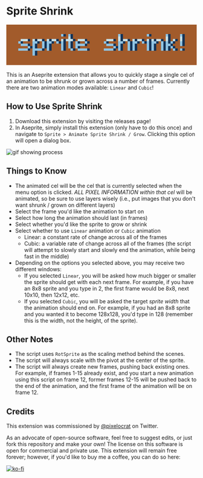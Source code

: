 # Sprite Shrink

![hero image](./assets/hero.png)

This is an Aseprite extension that allows you to quickly stage a single cel of an animation to be shrunk or grown across a number of frames. Currently there are two animation modes available: `Linear` and `Cubic`!

## How to Use Sprite Shrink

1. Download this extension by visiting the releases page!
2. In Aseprite, simply install this extension (only have to do this once) and navigate to `Sprite > Animate Sprite Shrink / Grow`. Clicking this option will open a dialog box.

![gif showing process](https://media.giphy.com/media/AbBKxvoz8UMB8NGOvS/giphy.gif?cid=790b7611c5564fee8e9462fbf121332d0091d6427cdc6c28&rid=giphy.gif&ct=g)

## Things to Know

* The animated cel will be the cel that is currently selected when the menu option is clicked. _ALL PIXEL INFORMATION within that cel_ will be animated, so be sure to use layers wisely (i.e., put images that you don't want shrunk / grown on different layers)
* Select the frame you'd like the animation to start on
* Select how long the animation should last (in frames)
* Select whether you'd like the sprite to grow or shrink
* Select whether to use `Linear` animation or `Cubic` animation
    * Linear: a constant rate of change across all of the frames
    * Cubic: a variable rate of change across all of the frames (the script will attempt to slowly start and slowly end the animation, while being fast in the middle)
* Depending on the options you selected above, you may receive two different windows:
    * If you selected `Linear`, you will be asked how much bigger or smaller the sprite should get with each next frame. For example, if you have an 8x8 sprite and you type in 2, the first frame would be 8x8, next 10x10, then 12x12, etc.
    * If you selected `Cubic`, you will be asked the target _sprite width_ that the animation should end on. For example, if you had an 8x8 sprite and you wanted it to become 128x128, you'd type in 128 (remember this is the width, not the height, of the sprite).

## Other Notes

* The script uses `RotSprite` as the scaling method behind the scenes.
* The script will always scale with the pivot at the center of the sprite.
* The script will always create new frames, pushing back existing ones. For example, if frames 1-15 already exist, and you start a new animation using this script on frame 12, former frames 12-15 will be pushed back to the end of the animation, and the first frame of the animation will be on frame 12.

## Credits

This extension was commissioned by [@pixelocrat](https://twitter.com/pixelocrat) on Twitter.

As an advocate of open-source software, feel free to suggest edits, or just fork this repository and make your own! The license on this software is open for commercial and private use. This extension will remain free forever; however, if you'd like to buy me a coffee, you can do so here: 

[![ko-fi](https://ko-fi.com/img/githubbutton_sm.svg)](https://ko-fi.com/L3L766S5F)
